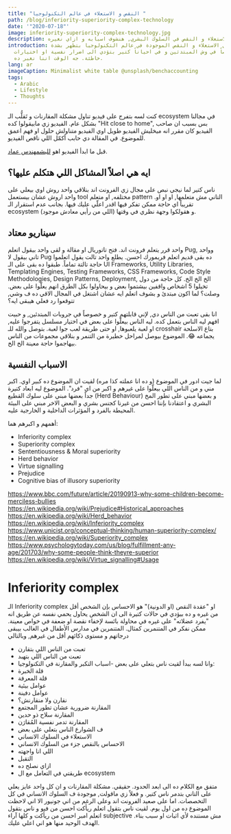 ```yaml
---
title: "النقص و الاستعلاء في عالم التكنولوجيا "
path: /blog/inferiority-superiority-complex-technology
date: '"2020-07-18"'
image: inferiority-superiority-complex-technology.jpg
description: الاستعلاء و النقص في السلوك البشري, هنشوف اسبابه و ازاي نغيره
introduction: مشاكل الاستعلاء و النقص الموجودة في عالم التكنولوجيا بتظهر بشدة
  خصوصاً في وش المبتدئين و في احياناً كتير بتؤدي الى اضرار نفسية او اختيارات
  خاطئة. جه الوقت اننا نغير ده.
lang: ar
imageCaption: Minimalist white table @unsplash/benchaccounting
tags:
  - Arabic
  - Lifestyle
  - Thoughts
---
```

كنت لسه بتفرج على فيديو تناول مشكلة المقارنات و تَقلُّب الـ ecosystem في مجالنا بشكل عام. الفيديو زي مابيقولوا كده "Hit close to home", بس بسبب ان صاحب الفيديو كان مقرر انه ميخليش الفيديو طويل اوي الفيديو متناولش حلول او فهم اعمق للموضوع. في المقالة دي حابب أكمّل اللي ناقص الفيديو. 

قبل ما ابدأ الفيديو اهو [للبشمهندس عماد](https://www.facebook.com/emad.elsaid.hamed/posts/10157687690112957).

## ايه هي اصلاً المشاكل اللي هتكلم عليها؟
ناس كتير لما نيجي نبص على مجال زي الفرونت اند بنلاقي واحد روش اوي بيعلي على واحد اروش عشان بيستعمل tool مختلفه, او متعلم pattern التاني مش متعلمها, او او او. تقريباً اي حاجة ممكن تفكر فيها اقدر اعلّي عليك فيها. بجانب عدم استقرار الـ ecosystem (اللي من رأيي معادش موجود) و هقولكوا وجهة نظري في وقتها. 

## سيناريو معتاد
واحد قرر يتعلم فرونت اند. فتح تاتوريال او مقالة و لقى واحد بيقول اتعلم Pug, وواحد تاني بيقول لا Pug ده بقى قديم اتعلم فريمورك احسن. يطلع واحد تالت يقول اتعلموا حاجة تالتة تماماً. طبقوا ده بقى على الـ UI Frameworks, Utility Libraries, Templating Engines, Testing Frameworks, CSS Frameworks, Code Style Methodologies, Design Patterns, Deployment, الخ الخ الخ. كل حاجة من دول تخيلوا 5 اشخاص واقفين بيشتموا بعض و بيحاولوا بكل الطرق انهم يعلّوا على بعض. وصلت؟ لما اكون مبتدئ و بشوف اتعلم ايه عشان اشتغل في المجال الاقي ده ف وشي, تتوقعوا رد فعلي هيبقى ايه؟ 

انا بقى تعبت من الناس دي, لإني قابلتهم كتير و خصوصاً في جروبات المبتدئين, و حبيت افهم ليه الناس بتعمل كده. ليه الناس بيعلّوا على بعض في اختيار مسلسل يتفرجوا عليه, او لعبة يلعبوها, او حتى طريقة لعب جوا لعبة. بتوصل والله للـ crosshair بتاع الاسلحة يجماعه 😂. الموضوع بيوصل لمراحل خطيرة من التنمر و بنلاقي مجموعات من الناس بيهاجموا حاجة معينة الخ الخ. 

## الاسباب النفسية
لما جيت ادور في الموضوع (و ده انا عملته كذا مره) لقيت ان الموضوع ده كبير اوي. اكبر مني و من الناس اللي بيعلّوا على غيرهم و اكبر من اي "فرد". الموضوع ليه ابعاد كتيرة جداً بعضها مبني على سلوك القطيع (Herd Behaviour) و بعضها مبني على تطور المخ البشري و اعتقادنا بإننا احسن من غيرنا كجنس بشري و البعض الاخر مبني على البيئة المحيطة بالفرد و المؤثرات الداخلية و الخارجية عليه. 

أهمهم و اكبرهم هما: 
- Inferiority complex
- Superiority complex
- Sententiousness & Moral superiority
- Herd behavior
- Virtue signalling
- Prejudice
- Cognitive bias of illusory superiority

https://www.bbc.com/future/article/20190913-why-some-children-become-merciless-bullies
https://en.wikipedia.org/wiki/Prejudice#Historical_approaches
https://en.wikipedia.org/wiki/Herd_behavior
https://en.wikipedia.org/wiki/Inferiority_complex
https://www.unicist.org/conceptual-thinking/human-superiority-complex/
https://en.wikipedia.org/wiki/Superiority_complex
https://www.psychologytoday.com/us/blog/fulfillment-any-age/201703/why-some-people-think-theyre-superior
https://en.wikipedia.org/wiki/Virtue_signalling#Usage


# Inferiority complex
الـ Inferiority complex او "عقدة النقص (او الدونية)" هو الاحساس بإن الشخص أقل من غيره و ده بيؤدي في حالات كتيرة الى ان الشخص يحاول يحمي نفسه عن طريق انه "يفرد عضلاته" على غيره في محاولة بائسة لإخفاء نقصة او ضعفة في خواص معينة. ممكن نفكر في المتنمرين كمثال. المتنمرين في مدارس الأطفال في الغالب بيبقى درجاتهم و مستوى ذكائهم أقل من غيرهم, وبالتالي 

- تعبت من الناس اللي بتقارن
- تعبت من الناس اللي بتهبد
- وانا لسه ببدأ لقيت ناس بتعلي على بعض
-اسباب التكبر والمقارنة في التكنولوجيا:
- قلة الخبرة
- قلة المعرفة
- عوامل بيئية
- عوامل دفينة
- نقارن ولا منقارنش؟
- المقارنة ضرورية عشان تطور المجتمع
- المقارنة سلاح ذو حدين
- المقارنة تدمر نفسية المُقارَن
- ف الشوارع الناس بتعلي على بعض
- الاستعلاء في السلوك الانساني
- الاحساس بالنقص جزء من السلوك الانساني
- اللي انا واجهته
- التقبل
- ازاي نصلح ده
- طريقتي في التعامل مع ال ecosystem 

متفق مع الكلام ده الى ابعد الحدود. حقيقي. مشكلة المقارنات و ان كل واحد عايز يعلي على التاني بتدمر ناس كتير. و فعلاً زي ماقولت, موجودة ف السلوك الانساني في كل التخصصات. اما على صعيد الفرونت اند وعلى الرغم من اني جونيور الا اني لاحظت الموضوع ده من اول يوم. لقيت ناس بتقول اتعلم ريأكت احسن من فيو و ناس بتقول اتعلم امبر احسن من ريأكت و كلها آراء subjective مش مستنده لأي اثبات او سبب بناء. الهدف الوحيد منها هو اني اعلي عليك. 